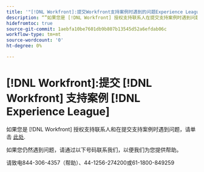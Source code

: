 ```yaml
---
title: '"[!DNL Workfront]:提交Workfront支持案例时遇到的问题Experience League”'
description: “”如果您是 [!DNL Workfront] 授权支持联系人在提交支持案例时遇到问题，请拨打以下号码联系我们，以便我们为您提供帮助。”
hidefromtoc: true
source-git-commit: 1aebfa10be7601db9b807b13545d52a6efdab06c
workflow-type: tm+mt
source-wordcount: '0'
ht-degree: 0%

---
```



# [!DNL Workfront]:提交 [!DNL Workfront] 支持案例 [!DNL Experience League]

如果您是 [!DNL Workfront] 授权支持联系人和在提交支持案例时遇到问题，请单击 [此处](https://workfrontpartners.force.com/one/s/).

如果您仍然遇到问题，请通过以下号码联系我们，以便我们为您提供帮助。

请致电844-306-4357（帮助）、44-1256-274200或61-1800-849259
